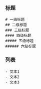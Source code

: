 ### 标题
```
# 一级标题
## 二级标题
### 三级标题
#### 四级标题
##### 五级标题
###### 六级标题 
```

### 列表
```
- 文本1
- 文本2
- 文本3
```


